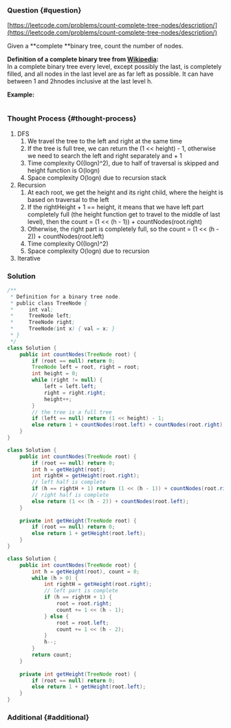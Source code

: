 ### Question {#question}

[https://leetcode.com/problems/count-complete-tree-nodes/description/](https://leetcode.com/problems/count-complete-tree-nodes/description/)

Given a **complete **binary tree, count the number of nodes.

**Definition of a complete binary tree from **[**Wikipedia**](http://en.wikipedia.org/wiki/Binary_tree#Types_of_binary_trees)**:**  
In a complete binary tree every level, except possibly the last, is completely filled, and all nodes in the last level are as far left as possible. It can have between 1 and 2hnodes inclusive at the last level h.

**Example:**

```

```

### Thought Process {#thought-process}

1. DFS
   1. We travel the tree to the left and right at the same time
   2. If the tree is full tree, we can return the \(1 &lt;&lt; height\) - 1, otherwise we need to search the left and right separately and + 1
   3. Time complexity O\(\(logn\)^2\), due to half of traversal is skipped and height function is O\(logn\)
   4. Space complexity O\(logn\) due to recursion stack
2. Recursion
   1. At each root, we get the height and its right child, where the height is based on traversal to the left
   2. If the rightHeight + 1 == height, it means that we have left part completely full \(the height function get to travel to the middle of last level\), then the count = \(1 &lt;&lt; \(h - 1\)\) + countNodes\(root.right\)
   3. Otherwise, the right part is completely full, so the count = \(1 &lt;&lt; \(h - 2\)\) + countNodes\(root.left\)
   4. Time complexity O\(\(logn\)^2\)
   5. Space complexity O\(logn\) due to recursion
3. Iterative

### Solution

```java
/**
 * Definition for a binary tree node.
 * public class TreeNode {
 *     int val;
 *     TreeNode left;
 *     TreeNode right;
 *     TreeNode(int x) { val = x; }
 * }
 */
class Solution { 
    public int countNodes(TreeNode root) {
        if (root == null) return 0;
        TreeNode left = root, right = root;
        int height = 0;
        while (right != null) {
            left = left.left;
            right = right.right;
            height++;
        }
        // the tree is a full tree
        if (left == null) return (1 << height) - 1;
        else return 1 + countNodes(root.left) + countNodes(root.right);
    }
}
```

```java
class Solution { 
    public int countNodes(TreeNode root) {
        if (root == null) return 0;
        int h = getHeight(root);
        int rightH = getHeight(root.right);
        // left half is complete
        if (h == rightH + 1) return (1 << (h - 1)) + countNodes(root.right);
        // right half is complete
        else return (1 << (h - 2)) + countNodes(root.left);
    }
    
    private int getHeight(TreeNode root) {
        if (root == null) return 0;
        else return 1 + getHeight(root.left);
    }
}
```

```java
class Solution { 
    public int countNodes(TreeNode root) {
        int h = getHeight(root), count = 0;
        while (h > 0) {
            int rightH = getHeight(root.right);
            // left part is complete
            if (h == rightH + 1) {
                root = root.right;
                count += 1 << (h - 1);
            } else {
                root = root.left;
                count += 1 << (h - 2);
            }
            h--;
        }
        return count;
    }
    
    private int getHeight(TreeNode root) {
        if (root == null) return 0;
        else return 1 + getHeight(root.left);
    }
}
```

### Additional {#additional}



